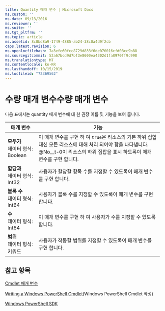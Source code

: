 ```yaml
---
title: Quantity 매개 변수 | Microsoft Docs
ms.custom: ''
ms.date: 09/13/2016
ms.reviewer: ''
ms.suite: ''
ms.tgt_pltfrm: ''
ms.topic: article
ms.assetid: 8c0bd8a9-1749-4885-ab24-38c0a4d9f2cb
caps.latest.revision: 6
ms.openlocfilehash: 7a3efc60fcc8729d833f6de070016cfd08cc9b88
ms.sourcegitcommit: 52a67bcd9d7bf3e8600ea4302d1fa8970ff9c998
ms.translationtype: MT
ms.contentlocale: ko-KR
ms.lasthandoff: 10/15/2019
ms.locfileid: "72369562"
---
```

# <a name="quantity-parameters"></a>수량 매개 변수수량 매개 변수

다음 표에서는 quantity 매개 변수에 대 한 권장 이름 및 기능을 보여 줍니다.

|매개 변수|기능|
|---|---|
|**모두가**<br>데이터 형식: Boolean|이 매개 변수를 구현 하 여 `true`은 리소스의 기본 하위 집합 대신 모든 리소스에 대해 처리 되어야 함을 나타냅니다. @No__t-0이 리소스의 하위 집합을 표시 하도록이 매개 변수를 구현 합니다.|
|**할당과**<br>데이터 형식: Int32|사용자가 할당할 항목 수를 지정할 수 있도록이 매개 변수를 구현 합니다.|
|**블록 수**<br>데이터 형식: Int64|사용자가 블록 수를 지정할 수 있도록이 매개 변수를 구현 합니다.|
|**수**<br>데이터 형식: Int64|이 매개 변수를 구현 하 여 사용자가 수를 지정할 수 있도록 합니다.|
|**범위**<br>데이터 형식: 키워드|사용자가 작동할 범위를 지정할 수 있도록이 매개 변수를 구현 합니다.|

## <a name="see-also"></a>참고 항목

[Cmdlet 매개 변수](./cmdlet-parameters.md)

[Writing a Windows PowerShell Cmdlet](./writing-a-windows-powershell-cmdlet.md)(Windows PowerShell Cmdlet 작성)

[Windows PowerShell SDK](../windows-powershell-reference.md)

